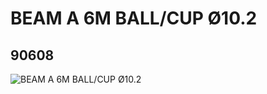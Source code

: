 # BEAM A 6M BALL/CUP Ø10.2
## 90608
![BEAM A 6M BALL/CUP Ø10.2](https://lc-www-live-s.legocdn.com/media/bricks/5/2/4593554.jpg)